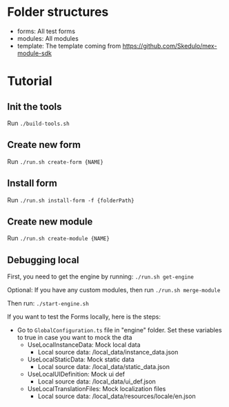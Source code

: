 # Folder structures
- forms: All test forms
- modules: All modules
- template: The template coming from https://github.com/Skedulo/mex-module-sdk

# Tutorial
## Init the tools
Run `./build-tools.sh`

## Create new form
Run `./run.sh create-form {NAME}`

## Install form
Run `./run.sh install-form -f {folderPath}`

## Create new module
Run `./run.sh create-module {NAME}`

## Debugging local
First, you need to get the engine by running:
`./run.sh get-engine`

Optional: If you have any custom modules, then run
`./run.sh merge-module`

Then run:
`./start-engine.sh`

If you want to test the Forms locally, here is the steps:
- Go to `GlobalConfiguration.ts` file in "engine" folder. Set these variables to true in case you want to mock the dta
    - UseLocalInstanceData: Mock local data
        - Local source data: /local_data/instance_data.json
    - UseLocalStaticData: Mock static data
        - Local source data: /local_data/static_data.json
    - UseLocalUIDefinition: Mock ui def
        -  Local source data: /local_data/ui_def.json
    - UseLocalTranslationFiles: Mock localization files
        - Local source data: /local_data/resources/locale/en.json
